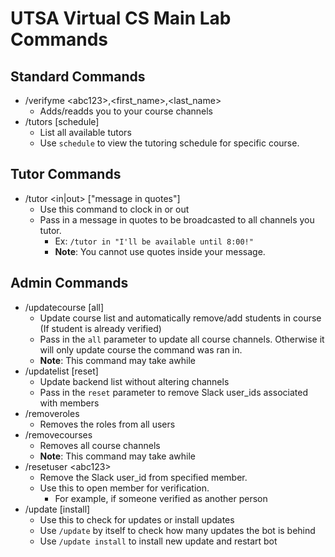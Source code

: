 # UTSA Virtual CS Main Lab Commands

## Standard Commands

- /verifyme <abc123\>,<first_name\>,<last_name\>
	- Adds/readds you to your course channels
- /tutors [schedule]
	- List all available tutors
	- Use `schedule` to view the tutoring schedule for specific course.

## Tutor Commands
- /tutor <in|out\> ["message in quotes"]
	- Use this command to clock in or out
	- Pass in a message in quotes to be broadcasted to all channels you tutor.
		- Ex: `/tutor in "I'll be available until 8:00!"`
		- **Note**: You cannot use quotes inside your message.

## Admin Commands
- /updatecourse [all]
	- Update course list and automatically remove/add students in course (If student is already verified)
	- Pass in the `all` parameter to update all course channels. Otherwise it will only update course the command was ran in.
	- **Note**: This command may take awhile
- /updatelist [reset]
	- Update backend list without altering channels
	- Pass in the `reset` parameter to remove Slack user_ids associated with members
- /removeroles
	- Removes the roles from all users
- /removecourses
	- Removes all course channels
	- **Note**: This command may take awhile
- /resetuser <abc123\>
	- Remove the Slack user_id from specified member.
	- Use this to open member for verification.
		- For example, if someone verified as another person
- /update [install]
	- Use this to check for updates or install updates
	- Use `/update` by itself to check how many updates the bot is behind
	- Use `/update install` to install new update and restart bot